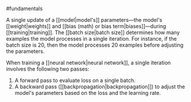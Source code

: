 #fundamentals

A single update of a [[model|model&#39;s]] parameters—the model&#39;s
[[weight|weights]] and [[bias (math) or bias term|biases]]—during
[[training|training]]. The [[batch size|batch size]] determines
how many examples the model processes in a single iteration. For instance,
if the batch size is 20, then the model processes 20 examples before
adjusting the parameters.

When training a [[neural network|neural network]], a single iteration
involves the following two passes:

<ol>
<li>A forward pass to evaluate loss on a single batch.</li>
<li>A backward pass ([[backpropagation|backpropagation]]) to adjust the
model&#39;s parameters based on the loss and the learning rate.</li>
</ol>


